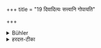 +++
title = "19 दिवादित्यः सत्त्वानि गोपायति"

+++

<details><summary>Bühler</summary>

19. During the day the sun protects the creatures, during the night the moon. Therefore let him eagerly strive to protect himself on the night of the new moon by purity, continence, and rites adapted for the season.
</details>

<details><summary>हरदत्त-टीका</summary>

## सूत्रम्
दिवाऽऽदित्यः सत्वानि गोपायति नक्तं चन्द्रमाः ।   तस्मादमावास्यायां निशायां स्वाधीय आत्मनो गुप्तिमिच्छेत् प्रायत्यब्रह्मचर्यकाले चर्यया च ॥ २१ ॥  
### टिप्पनी
दिवा अहनि । आदित्यः सत्वानि गोपायति प्राणिनो रक्षति, आलोकदानेन । नक्तं रात्रौ चन्द्रमाः । तस्मादमावास्यायां निशायां रात्रौ स्वाधीयः । वकारश्छान्दसः । अन्तिकवाढयोर्नेदसाधौ । बाढतरं भृशतरं आत्मनो गुप्तिं रक्षणमिच्छेत् । केन प्रकारेण ? प्रायत्यब्रह्मचर्याभ्यां काले चर्यया च । अयं तावदर्थानुरूपः पाठः। अधीयमानस्तु प्रमादश्छान्दसो वा । प्रयतस्य भावः प्रायत्यं नित्यप्रायत्यादधिकेन प्रायत्येन स्नानादिजेन । ब्रह्मचर्येण मैथुनत्यागेन । काले कृतया चर्यया देवार्चनजपादिकया च ॥ २१ ॥
</details>
